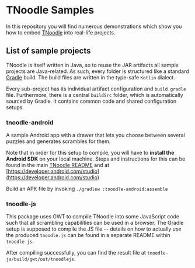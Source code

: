 # TNoodle Samples

In this repository you will find numerous demonstrations which show you how to embed [TNoodle](https://github.com/thewca/tnoodle) into real-life projects.


## List of sample projects

TNoodle is itself written in Java, so to reuse the JAR artifacts all sample projects are Java-related.
As such, every folder is structured like a standard [Gradle](https://gradle.com) build. The build files are written in the type-safe `Kotlin` dialect.

Every sub-project has its individual artifact configuration and `build.gradle` file. Furthermore, there is a central `buildSrc` folder,
which is automatically sourced by Gradle. It contains common code and shared configuration setups.


### tnoodle-android

A sample Android app with a drawer that lets you choose between several puzzles and generates scrambles for them.

Note that in order for this setup to compile, you will have to **install the Android SDK** on your local machine.
Steps and instructions for this can be found in the main [TNoodle README](https://github.com/thewca/tnoodle/blob/master/README.md) and at [https://developer.android.com/studio](https://developer.android.com/studio)

Build an APK file by invoking `./gradlew :tnoodle-android:assemble`

### tnoodle-js

This package uses GWT to compile TNoodle into some JavaScript code such that all scrambling capabilities can be used in a browser.
The Gradle setup is supposed to compile the JS file -- details on how to actually *use* the produced `tnoodle.js` can be found in a separate README within `tnoodle-js`.

After compiling successfully, you can find the result file at `tnoodle-js/build/gwt/out/tnoodlejs`.